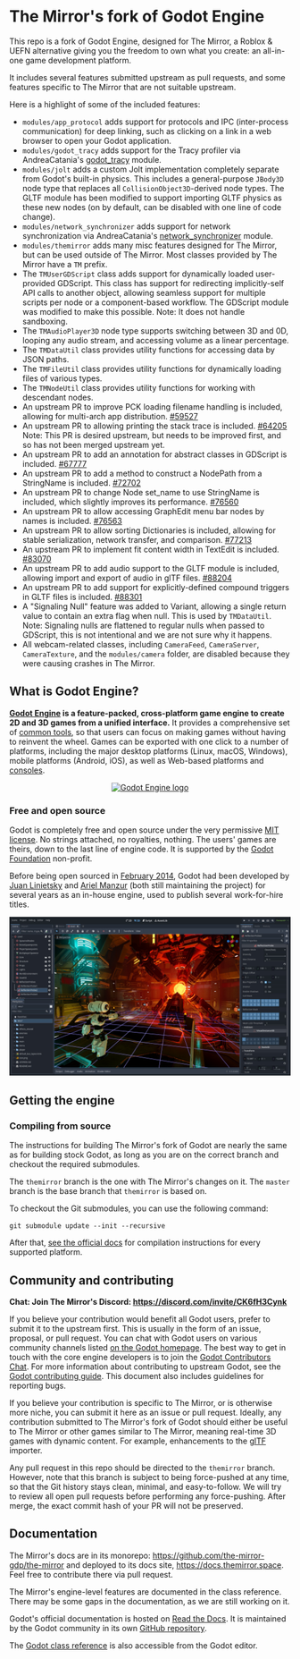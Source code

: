 # The Mirror's fork of Godot Engine

This repo is a fork of Godot Engine, designed for The Mirror, a Roblox & UEFN alternative giving you the freedom to own what you create: an all-in-one game development platform.

It includes several features submitted upstream as pull requests, and
some features specific to The Mirror that are not suitable upstream.

Here is a highlight of some of the included features:

- `modules/app_protocol` adds support for protocols and IPC (inter-process communication) for deep linking, such as clicking on a link in a web browser to open your Godot application.
- `modules/godot_tracy` adds support for the Tracy profiler via AndreaCatania's [godot_tracy](https://github.com/AndreaCatania/godot_tracy) module.
- `modules/jolt` adds a custom Jolt implementation completely separate from Godot's built-in physics. This includes a general-purpose `JBody3D` node type that replaces all `CollisionObject3D`-derived node types. The GLTF module has been modified to support importing GLTF physics as these new nodes (on by default, can be disabled with one line of code change).
- `modules/network_synchronizer` adds support for network synchronization via AndreaCatania's [network_synchronizer](https://github.com/GameNetworking/network_synchronizer) module.
- `modules/themirror` adds many misc features designed for The Mirror, but can be used outside of The Mirror. Most classes provided by The Mirror have a `TM` prefix.
- The `TMUserGDScript` class adds support for dynamically loaded user-provided GDScript. This class has support for redirecting implicitly-self API calls to another object, allowing seamless support for multiple scripts per node or a component-based workflow. The GDScript module was modified to make this possible. Note: It does not handle sandboxing.
- The `TMAudioPlayer3D` node type supports switching between 3D and 0D, looping any audio stream, and accessing volume as a linear percentage.
- The `TMDataUtil` class provides utility functions for accessing data by JSON paths.
- The `TMFileUtil` class provides utility functions for dynamically loading files of various types.
- The `TMNodeUtil` class provides utility functions for working with descendant nodes.
- An upstream PR to improve PCK loading filename handling is included, allowing for multi-arch app distribution. [#59527](https://github.com/godotengine/godot/pull/59527)
- An upstream PR to allowing printing the stack trace is included. [#64205](https://github.com/godotengine/godot/pull/64205) Note: This PR is desired upstream, but needs to be improved first, and so has not been merged upstream yet.
- An upstream PR to add an annotation for abstract classes in GDScript is included. [#67777](https://github.com/godotengine/godot/pull/67777)
- An upstream PR to add a method to construct a NodePath from a StringName is included. [#72702](https://github.com/godotengine/godot/pull/72702)
- An upstream PR to change Node set_name to use StringName is included, which slightly improves its performance. [#76560](https://github.com/godotengine/godot/pull/76560)
- An upstream PR to allow accessing GraphEdit menu bar nodes by names is included. [#76563](https://github.com/godotengine/godot/pull/76563)
- An upstream PR to allow sorting Dictionaries is included, allowing for stable serialization, network transfer, and comparison. [#77213](https://github.com/godotengine/godot/pull/77213)
- An upstream PR to implement fit content width in TextEdit is included. [#83070](https://github.com/godotengine/godot/pull/83070)
- An upstream PR to add audio support to the GLTF module is included, allowing import and export of audio in glTF files. [#88204](https://github.com/godotengine/godot/pull/88204)
- An upstream PR to add support for explicitly-defined compound triggers in GLTF files is included. [#88301](https://github.com/godotengine/godot/pull/88301)
- A "Signaling Null" feature was added to Variant, allowing a single return value to contain an extra flag when null. This is used by `TMDataUtil`. Note: Signaling nulls are flattened to regular nulls when passed to GDScript, this is not intentional and we are not sure why it happens.
- All webcam-related classes, including `CameraFeed`, `CameraServer`, `CameraTexture`, and the `modules/camera` folder, are disabled because they were causing crashes in The Mirror.

## What is Godot Engine?

**[Godot Engine](https://godotengine.org) is a feature-packed, cross-platform
game engine to create 2D and 3D games from a unified interface.** It provides a
comprehensive set of [common tools](https://godotengine.org/features), so that
users can focus on making games without having to reinvent the wheel. Games can
be exported with one click to a number of platforms, including the major desktop
platforms (Linux, macOS, Windows), mobile platforms (Android, iOS), as well as
Web-based platforms and [consoles](https://docs.godotengine.org/en/latest/tutorials/platform/consoles.html).

<p align="center">
  <a href="https://godotengine.org">
    <img src="logo_outlined.svg" width="400" alt="Godot Engine logo">
  </a>
</p>

### Free and open source

Godot is completely free and open source under the very permissive [MIT license](https://godotengine.org/license).
No strings attached, no royalties, nothing. The users' games are theirs, down
to the last line of engine code. It is supported by the
[Godot Foundation](https://godot.foundation/) non-profit.

Before being open sourced in [February 2014](https://github.com/godotengine/godot/commit/0b806ee0fc9097fa7bda7ac0109191c9c5e0a1ac),
Godot had been developed by [Juan Linietsky](https://github.com/reduz) and
[Ariel Manzur](https://github.com/punto-) (both still maintaining the project)
for several years as an in-house engine, used to publish several work-for-hire
titles.

![Screenshot of a 3D scene in the Godot Engine editor](https://raw.githubusercontent.com/godotengine/godot-design/master/screenshots/editor_tps_demo_1920x1080.jpg)

## Getting the engine

### Compiling from source

The instructions for building The Mirror's fork of Godot are nearly the same
as for building stock Godot, as long as you are on the correct branch and
checkout the required submodules.

The `themirror` branch is the one with The Mirror's changes on it.
The `master` branch is the base branch that `themirror` is based on.

To checkout the Git submodules, you can use the following command:

```
git submodule update --init --recursive
```

After that, [see the official docs](https://docs.godotengine.org/en/latest/contributing/development/compiling)
for compilation instructions for every supported platform.

## Community and contributing

**Chat: Join The Mirror's Discord: https://discord.com/invite/CK6fH3Cynk**

If you believe your contribution would benefit all Godot users, prefer to
submit it to the upstream first. This is usually in the form of an issue,
proposal, or pull request. You can chat with Godot users on various community
channels listed [on the Godot homepage](https://godotengine.org/community).
The best way to get in touch with the core engine developers is to join the
[Godot Contributors Chat](https://chat.godotengine.org).
For more information about contributing to upstream Godot,
see the [Godot contributing guide](CONTRIBUTING.md).
This document also includes guidelines for reporting bugs.

If you believe your contribution is specific to The Mirror, or is otherwise
more niche, you can submit it here as an issue or pull request.
Ideally, any contribution submitted to The Mirror's fork of Godot should
either be useful to The Mirror or other games similar to The Mirror,
meaning real-time 3D games with dynamic content. For example, enhancements
to the [glTF](https://www.khronos.org/gltf/) importer.

Any pull request in this repo should be directed to the `themirror` branch.
However, note that this branch is subject to being force-pushed at any time,
so that the Git history stays clean, minimal, and easy-to-follow. We will
try to review all open pull requests before performing any force-pushing.
After merge, the exact commit hash of your PR will not be preserved.

## Documentation

The Mirror's docs are in its monorepo: https://github.com/the-mirror-gdp/the-mirror and deployed to its docs site, https://docs.themirror.space. Feel free to contribute there via pull request.

The Mirror's engine-level features are documented in the class reference.
There may be some gaps in the documentation, as we are still working on it.

Godot's official documentation is hosted on
[Read the Docs](https://docs.godotengine.org).
It is maintained by the Godot community in its own
[GitHub repository](https://github.com/godotengine/godot-docs).

The [Godot class reference](https://docs.godotengine.org/en/latest/classes/)
is also accessible from the Godot editor.
